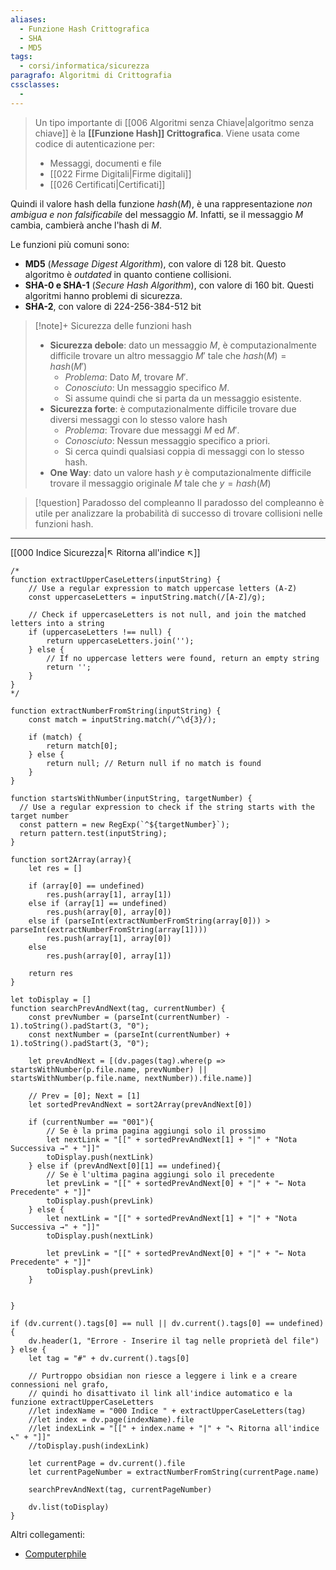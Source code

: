 ```yaml
---
aliases:
  - Funzione Hash Crittografica
  - SHA
  - MD5
tags:
  - corsi/informatica/sicurezza
paragrafo: Algoritmi di Crittografia
cssclasses:
  - 
---
```

>Un tipo importante di [[006 Algoritmi senza Chiave|algoritmo senza chiave]] è la **[[Funzione Hash]] Crittografica**. Viene usata come codice di autenticazione per: 
>- Messaggi, documenti e file
>- [[022 Firme Digitali|Firme digitali]]
>- [[026 Certificati|Certificati]]

Quindi il valore hash della funzione $hash(M)$, è una rappresentazione *non ambigua e non falsificabile* del messaggio $M$. Infatti, se il messaggio $M$ cambia, cambierà anche l'hash di $M$.

Le funzioni più comuni sono:
- **MD5** (*Message Digest Algorithm*), con valore di 128 bit. Questo algoritmo è *outdated* in quanto contiene collisioni.
- **SHA-0 e SHA-1** (*Secure Hash Algorithm*), con valore di 160 bit. Questi algoritmi hanno problemi di sicurezza.
- **SHA-2**, con valore di 224-256-384-512 bit

> [!note]+ Sicurezza delle funzioni hash
>- **Sicurezza debole**: dato un messaggio $M$, è computazionalmente difficile trovare un altro messaggio $M'$ tale che $hash(M) = hash(M')$
>	- *Problema*: Dato $M$, trovare $M'$. 
>	- *Conosciuto*: Un messaggio specifico $M$.
>	- Si assume quindi che si parta da un messaggio esistente.
>- **Sicurezza forte**: è computazionalmente difficile trovare due diversi messaggi con lo stesso valore hash
>	- *Problema*: Trovare due messaggi $M$ ed $M'$. 
>	- *Conosciuto*: Nessun messaggio specifico a priori.
>	- Si cerca quindi qualsiasi coppia di messaggi con lo stesso hash.
>- **One Way**: dato un valore hash $y$ è computazionalmente difficile trovare il messaggio originale $M$ tale che $y=hash(M)$

> [!question] Paradosso del compleanno
> Il paradosso del compleanno è utile per analizzare la probabilità di successo di trovare collisioni nelle funzioni hash.


___
[[000 Indice Sicurezza|↖ Ritorna all'indice ↖]]

```dataviewjs
/*
function extractUpperCaseLetters(inputString) {
	// Use a regular expression to match uppercase letters (A-Z)
	const uppercaseLetters = inputString.match(/[A-Z]/g);
	
	// Check if uppercaseLetters is not null, and join the matched letters into a string
	if (uppercaseLetters !== null) {
		return uppercaseLetters.join('');
	} else {
	    // If no uppercase letters were found, return an empty string
	    return '';
	}
}
*/

function extractNumberFromString(inputString) {
	const match = inputString.match(/^\d{3}/);
	
	if (match) {
		return match[0];
	} else {
		return null; // Return null if no match is found
	}
}

function startsWithNumber(inputString, targetNumber) {
  // Use a regular expression to check if the string starts with the target number
  const pattern = new RegExp(`^${targetNumber}`);
  return pattern.test(inputString);
}

function sort2Array(array){
	let res = []
	
	if (array[0] == undefined)
		res.push(array[1], array[1])
	else if (array[1] == undefined)
		res.push(array[0], array[0])
	else if (parseInt(extractNumberFromString(array[0])) > parseInt(extractNumberFromString(array[1])))
		res.push(array[1], array[0])
	else
		res.push(array[0], array[1])
	
	return res
}

let toDisplay = []
function searchPrevAndNext(tag, currentNumber) {
	const prevNumber = (parseInt(currentNumber) - 1).toString().padStart(3, "0");
	const nextNumber = (parseInt(currentNumber) + 1).toString().padStart(3, "0");
	
	let prevAndNext = [(dv.pages(tag).where(p => startsWithNumber(p.file.name, prevNumber) || startsWithNumber(p.file.name, nextNumber)).file.name)]
	
	// Prev = [0]; Next = [1]
	let sortedPrevAndNext = sort2Array(prevAndNext[0])
	
	if (currentNumber == "001"){ 
		// Se è la prima pagina aggiungi solo il prossimo
		let nextLink = "[[" + sortedPrevAndNext[1] + "|" + "Nota Successiva →" + "]]"
		toDisplay.push(nextLink)
	} else if (prevAndNext[0][1] == undefined){
		// Se è l'ultima pagina aggiungi solo il precedente
		let prevLink = "[[" + sortedPrevAndNext[0] + "|" + "← Nota Precedente" + "]]"
		toDisplay.push(prevLink)
	} else {
		let nextLink = "[[" + sortedPrevAndNext[1] + "|" + "Nota Successiva →" + "]]"
		toDisplay.push(nextLink)
		
		let prevLink = "[[" + sortedPrevAndNext[0] + "|" + "← Nota Precedente" + "]]"
		toDisplay.push(prevLink)
	}
	
	
}

if (dv.current().tags[0] == null || dv.current().tags[0] == undefined){
	dv.header(1, "Errore - Inserire il tag nelle proprietà del file")
} else {
	let tag = "#" + dv.current().tags[0]

	// Purtroppo obsidian non riesce a leggere i link e a creare connessioni nel grafo,
	// quindi ho disattivato il link all'indice automatico e la funzione extractUpperCaseLetters
	//let indexName = "000 Indice " + extractUpperCaseLetters(tag)
	//let index = dv.page(indexName).file
	//let indexLink = "[[" + index.name + "|" + "↖ Ritorna all'indice ↖" + "]]"
	//toDisplay.push(indexLink)
	
	let currentPage = dv.current().file
	let currentPageNumber = extractNumberFromString(currentPage.name)
	
	searchPrevAndNext(tag, currentPageNumber)
	
	dv.list(toDisplay)
}
```

Altri collegamenti: 
- [Computerphile](https://www.youtube.com/watch?v=b4b8ktEV4Bg)